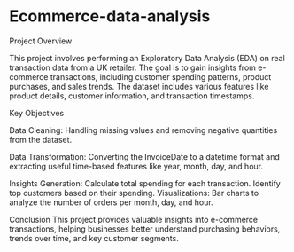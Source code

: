 # Ecommerce-data-analysis
Project Overview

This project involves performing an Exploratory Data Analysis (EDA) on real transaction data from a UK retailer. 
The goal is to gain insights from e-commerce transactions, including customer spending patterns, product purchases, and sales trends.
The dataset includes various features like product details, customer information, and transaction timestamps.

Key Objectives

Data Cleaning: Handling missing values and removing negative quantities from the dataset.

Data Transformation: Converting the InvoiceDate to a datetime format and extracting useful time-based features like year, month, day, and hour.

Insights Generation:
Calculate total spending for each transaction.
Identify top customers based on their spending.
Visualizations:
Bar charts to analyze the number of orders per month, day, and hour.



Conclusion
This project provides valuable insights into e-commerce transactions, helping businesses better understand purchasing behaviors, trends over time, and key customer segments.

